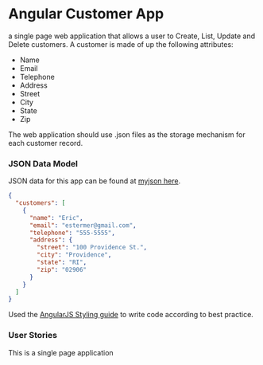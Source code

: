 # Angular Customer App

a single page web application that allows a user to Create, List, Update and Delete customers.  A customer is made of up the following attributes:

- Name
- Email
- Telephone
- Address
 - Street
 - City
 - State
 - Zip

The web application should use .json files as the storage mechanism for each customer record.

### JSON Data Model

JSON data for this app can be found at [myjson here](https://api.myjson.com/bins/3qb95).

```json
{
  "customers": [
    {
      "name": "Eric",
      "email": "estermer@gmail.com",
      "telephone": "555-5555",
      "address": {
        "street": "100 Providence St.",
        "city": "Providence",
        "state": "RI",
        "zip": "02906"
      }
    }
  ]
}
```

Used the [AngularJS Styling guide](https://github.com/johnpapa/angular-styleguide/blob/master/a1/README.md) to write code according to best practice.

### User Stories

This is a single page application
```text

```
